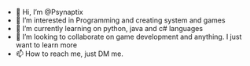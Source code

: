 - 👋 Hi, I’m @Psynaptix
- 👀 I’m interested in  Programming and creating system and games
- 🌱 I’m currently learning on python, java and c# languages
- 💞️ I’m looking to collaborate on game development and anything. I just want to learn more
- 📫 How to reach me, just DM me.

<!---
Psynaptix/Psynaptix is a ✨ special ✨ repository because its `README.md` (this file) appears on your GitHub profile.
You can click the Preview link to take a look at your changes.
--->
